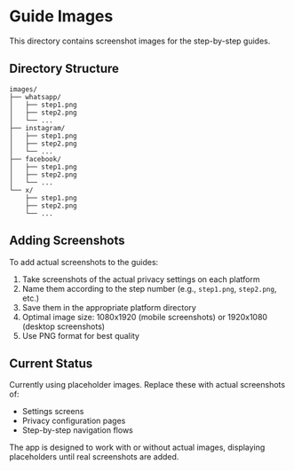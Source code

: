 # Guide Images

This directory contains screenshot images for the step-by-step guides.

## Directory Structure

```
images/
├── whatsapp/
│   ├── step1.png
│   ├── step2.png
│   └── ...
├── instagram/
│   ├── step1.png
│   ├── step2.png
│   └── ...
├── facebook/
│   ├── step1.png
│   ├── step2.png
│   └── ...
└── x/
    ├── step1.png
    ├── step2.png
    └── ...
```

## Adding Screenshots

To add actual screenshots to the guides:

1. Take screenshots of the actual privacy settings on each platform
2. Name them according to the step number (e.g., `step1.png`, `step2.png`, etc.)
3. Save them in the appropriate platform directory
4. Optimal image size: 1080x1920 (mobile screenshots) or 1920x1080 (desktop screenshots)
5. Use PNG format for best quality

## Current Status

Currently using placeholder images. Replace these with actual screenshots of:
- Settings screens
- Privacy configuration pages
- Step-by-step navigation flows

The app is designed to work with or without actual images, displaying placeholders until real screenshots are added.
